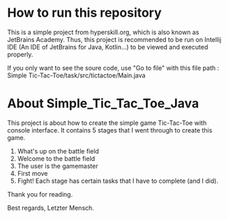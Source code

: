 # How to run this repository
This is a simple project from hyperskill.org, which is also known as JetBrains Academy. 
Thus, this project is recommended to be run on Intellij IDE (An IDE of JetBrains for Java, Kotlin...) to be viewed and executed properly.

If you only want to see the soure code, use "Go to file" with this file path : Simple Tic-Tac-Toe/task/src/tictactoe/Main.java
# About Simple_Tic_Tac_Toe_Java
This project is about how to create the simple game Tic-Tac-Toe with console interface. 
It contains 5 stages that I went through to create this game.
1. What's up on the battle field
2. Welcome to the battle field
3. The user is the gamemaster
4. First move
5. Fight!
Each stage has certain tasks that I have to complete (and I did).

Thank you for reading.

Best regards, Letzter Mensch.
